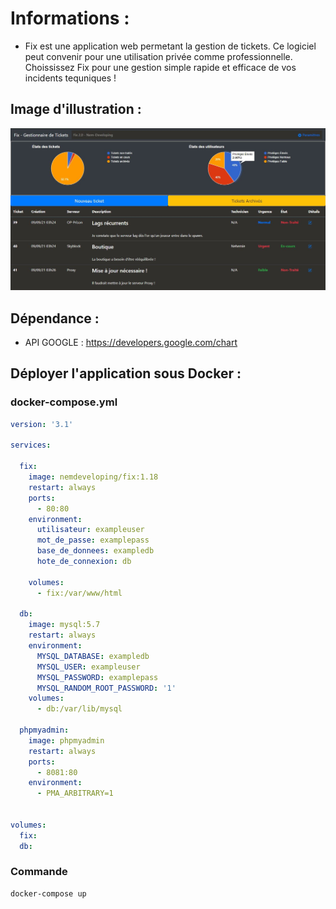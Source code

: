 # Informations : 
- Fix est une application web permetant la gestion de tickets. Ce logiciel peut convenir pour une utilisation privée comme professionnelle. Choississez Fix pour une gestion simple rapide et efficace de vos incidents tequniques !   

## Image d'illustration :
![Image d'illustration](https://github.com/Nem-developing/Fix/blob/master/photos/Fix-illustration.JPG?raw=true)

## Dépendance : 
- API GOOGLE : https://developers.google.com/chart


## Déployer l'application sous Docker : 
### docker-compose.yml
```YAML
version: '3.1'

services:

  fix:
    image: nemdeveloping/fix:1.18
    restart: always
    ports:
      - 80:80
    environment:
      utilisateur: exampleuser
      mot_de_passe: examplepass
      base_de_donnees: exampledb
      hote_de_connexion: db

    volumes:
      - fix:/var/www/html

  db:
    image: mysql:5.7
    restart: always
    environment:
      MYSQL_DATABASE: exampledb
      MYSQL_USER: exampleuser
      MYSQL_PASSWORD: examplepass
      MYSQL_RANDOM_ROOT_PASSWORD: '1'
    volumes:
      - db:/var/lib/mysql

  phpmyadmin:
    image: phpmyadmin
    restart: always
    ports:
      - 8081:80
    environment:
      - PMA_ARBITRARY=1


volumes:
  fix:
  db:
```
### Commande
```bash
docker-compose up
```

